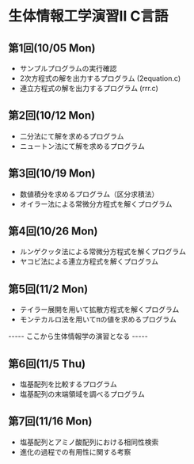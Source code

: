 # 生体情報工学演習Ⅱ C言語

## 第1回(10/05 Mon)
- サンプルプログラムの実行確認 
- 2次方程式の解を出力するプログラム (2equation.c)
- 連立方程式の解を出力するプログラム (rrr.c)

## 第2回(10/12 Mon)
- 二分法にて解を求めるプログラム
- ニュートン法にて解を求めるプログラム

## 第3回(10/19 Mon)
- 数値積分を求めるプログラム（区分求積法）
- オイラー法による常微分方程式を解くプログラム

## 第4回(10/26 Mon)
- ルンゲクッタ法による常微分方程式を解くプログラム
- ヤコビ法による連立方程式を解くプログラム

## 第5回(11/2 Mon)
- テイラー展開を用いて拡散方程式を解くプログラム
- モンテカルロ法を用いてπの値を求めるプログラム

----- ここから生体情報学の演習となる -----

## 第6回(11/5 Thu)
- 塩基配列を比較するプログラム
- 塩基配列の末端領域を調べるプログラム

## 第7回(11/16 Mon)
- 塩基配列とアミノ酸配列における相同性検索
- 進化の過程での有用性に関する考察
